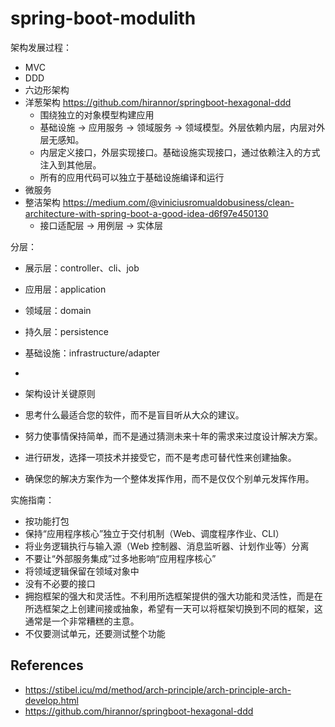 # spring-boot-modulith


架构发展过程：
- MVC
- DDD
- 六边形架构
- 洋葱架构 https://github.com/hirannor/springboot-hexagonal-ddd
  - 围绕独立的对象模型构建应用 
  - 基础设施 -> 应用服务 -> 领域服务 -> 领域模型。外层依赖内层，内层对外层无感知。
  - 内层定义接口，外层实现接口。基础设施实现接口，通过依赖注入的方式注入到其他层。
  - 所有的应用代码可以独立于基础设施编译和运行
- 微服务
- 整洁架构 https://medium.com/@viniciusromualdobusiness/clean-architecture-with-spring-boot-a-good-idea-d6f97e450130
  - 接口适配层 -> 用例层 -> 实体层
 

分层：
- 展示层：controller、cli、job
- 应用层：application
- 领域层：domain
- 持久层：persistence
- 基础设施：infrastructure/adapter

- 
- 架构设计关键原则

- 思考什么最适合您的软件，而不是盲目听从大众的建议。
- 努力使事情保持简单，而不是通过猜测未来十年的需求来过度设计解决方案。
- 进行研发，选择一项技术并接受它，而不是考虑可替代性来创建抽象。
- 确保您的解决方案作为一个整体发挥作用，而不是仅仅个别单元发挥作用。

实施指南：

- 按功能打包
- 保持“应用程序核心”独立于交付机制（Web、调度程序作业、CLI）
- 将业务逻辑执行与输入源（Web 控制器、消息监听器、计划作业等）分离
- 不要让“外部服务集成”过多地影响“应用程序核心”
- 将领域逻辑保留在领域对象中
- 没有不必要的接口
- 拥抱框架的强大和灵活性。不利用所选框架提供的强大功能和灵活性，而是在所选框架之上创建间接或抽象，希望有一天可以将框架切换到不同的框架，这通常是一个非常糟糕的主意。
- 不仅要测试单元，还要测试整个功能

## References

- https://stibel.icu/md/method/arch-principle/arch-principle-arch-develop.html
- https://github.com/hirannor/springboot-hexagonal-ddd